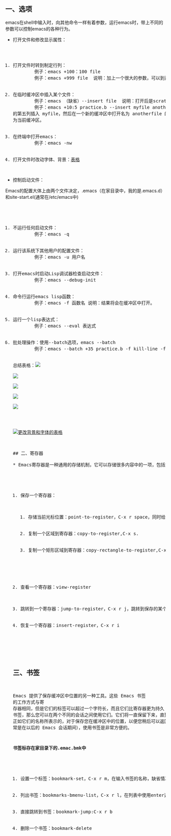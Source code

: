## 一、选项

emacs在shell中输入时，向其他命令一样有着参数，运行emacs时，带上不同的参数可以控制emacs的各种行为。

* 打开文件和修改显示属性：

<pre><ol>
    <li>打开文件时转到制定行列：
    	例子：emacs +100：100 file
    	例子：emacs +999 file	说明：加上一个很大的参数，可以到达文件底部。</li>
    <li>在临时缓冲区中插入某个文件：
    	例子：emacs （缺省）--insert file	说明：打开后是scratch缓冲区，但是插入了file的内容。
    	例子：emacs +10:5 practice.b --insert myfile anotherfile	说明：这个操作将启动 Emacs，同时使 practice.b 的内容处于一个新的缓冲区中，在第十行
的第五列插入 myfile，然后在一个新的缓冲区中打开名为 anotherfile 的新文件，并将其作
为当前缓冲区。</li>
	<li>在终端中打开emacs：
		例子：emacs -nw</li>
	<li>打开文件时改动字体、背景：<a name="back" href="#graph">表格</a></li>
</ol></pre>


* 控制启动文件：

Emacs的配置大体上由两个文件决定，.emacs（在家目录中，我的是.emacs.d）和site-start.el(通常在/etc/emacs中)

<pre>
	<ol>
		<li>不运行任何启动文件：
		例子：emacs -q</li>
		<li>运行该系统下其他用户的配置文件：
		例子：emacs -u 用户名</li>
		<li>打开emacs时启动Lisp调试器检查启动文件：
		例子：emacs --debug-init</li>
		<li>命令行运行emacs lisp函数：
		例子：emacs -f 函数名	说明：结果将会在缓冲区中打开。</li>
		<li>运行一个lisp表达式：
		例子：emacs --eval 表达式</li>
		<li>批处理操作：使用--batch选项，emacs --batch
		例子：emacs --batch +35 practice.b -f kill-line -f save-buffer --kill	说明：emacs将会依次运行emacs命令后的函数和选项，直到晕倒--kill才停止</li>

总结表格：<img src="./image/1.png">

<img src="./image/2.png">

<img src="./image/3.png">

<img src="./image/4.png">

<img src="./image/5.png">



<p><a href="#back" name="graph"><img src="./image/深度截图_选择区域_20210123163204.png " alt="更改背景和字体的表格" title="具体字体和颜色自行查询,点击此图返回"></a></p>

## 二、<a name="jicunqi">寄存器</a>

* Emacs寄存器是一种通用的存储机制，它可以存储很多内容中的一项，包括文本、矩形区域、缓冲区中的位置，或者其他值或设置。每个寄存器都有一个标签，只能保存一个内容，重复保存将会覆盖，每次退出emacs，寄存器将会被清空。所有寄存器命令都是以C-x r开头。

<pre>
<ol>
    <li>保存一个寄存器：
    <ol>
    	<li>存储当前光标位置：point-to-register，C-x r space，同时给出寄存器名称，可以是任意数字字母字符，区分大小写。</li>
    	<li>复制一个区域到寄存器：copy-to-register,C-x s.</li>
    	<li>复制一个矩形区域到寄存器：copy-rectangle-to-register,C-x r r</li>
    </ol>
    </li>
    <li>查看一个寄存器：view-register
    </li>
    <li>跳转到一个寄存器：jump-to-register，C-x r j，跳转到保存的某个光标位置。</li>
    <li>恢复一个寄存器：insert-register，C-x r i
    </li>
</ol>
</pre>



## 三、书签

Emacs 提供了保存缓冲区中位置的另一种工具。这些 Emacs 书签 的工作方式与寄
存器相同，但是它们的标签可以超过一个字符长，而且它们比寄存器更为持久：如果保存了
书签，那么您可以在两个不同的会话之间使用它们。它们将一直保留下来，直到您删除它们。
正如它们的名称所表示的，对于保存您在缓冲区中的位置，以便您稍后可以返回到该位置（通
常是在以后的 Emacs 会话期间），使用书签是非常方便的。

<strong>书签标存在家目录下的.emac.bmk中</strong>

<ol>
    <li>设置一个标签：bookmark-set，C-x r m，在输入书签的名称，缺省情况下为缓冲区名称。</li>
    <li>列出书签：bookmarks-bmenu-list，C-x r l，在列表中使用enter选择书签</li>
    <li>直接跳转到书签：bookmark-jump:C-x r b</li>
    <li>删除一个书签：bookmark-delete</li>
</ol>




